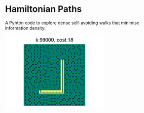 # Hamiltonian Paths

A Pyhton code to explore dense self-avoiding walks that minimise information density.

![L shaped path](lshaped.png)
